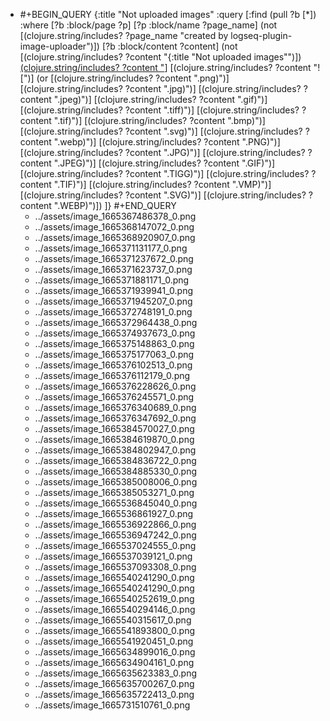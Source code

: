 - #+BEGIN_QUERY
  {:title "Not uploaded images"
    :query [:find (pull ?b [*])
          :where
          [?b :block/page ?p]
          [?p :block/name ?page_name]
          (not [(clojure.string/includes? ?page_name "created by logseq-plugin-image-uploader")])
          [?b :block/content ?content]
          (not [(clojure.string/includes? ?content "{:title \"Not uploaded images\"")])
          [(clojure.string/includes? ?content "](../assets")]
          [(clojure.string/includes? ?content "![")]
          (or [(clojure.string/includes? ?content ".png)")]
              [(clojure.string/includes? ?content ".jpg)")]
              [(clojure.string/includes? ?content ".jpeg)")]
              [(clojure.string/includes? ?content ".gif)")]
              [(clojure.string/includes? ?content ".tiff)")]
              [(clojure.string/includes? ?content ".tif)")]
              [(clojure.string/includes? ?content ".bmp)")]
              [(clojure.string/includes? ?content ".svg)")]
              [(clojure.string/includes? ?content ".webp)")]
              [(clojure.string/includes? ?content ".PNG)")]
              [(clojure.string/includes? ?content ".JPG)")]
              [(clojure.string/includes? ?content ".JPEG)")]
              [(clojure.string/includes? ?content ".GIF)")]
              [(clojure.string/includes? ?content ".TIGG)")]
              [(clojure.string/includes? ?content ".TIF)")]
              [(clojure.string/includes? ?content ".VMP)")]
              [(clojure.string/includes? ?content ".SVG)")]
              [(clojure.string/includes? ?content ".WEBP)")])
        ]}
  #+END_QUERY
	- ../assets/image_1665367486378_0.png
	- ../assets/image_1665368147072_0.png
	- ../assets/image_1665368920907_0.png
	- ../assets/image_1665371131177_0.png
	- ../assets/image_1665371237672_0.png
	- ../assets/image_1665371623737_0.png
	- ../assets/image_1665371881171_0.png
	- ../assets/image_1665371939941_0.png
	- ../assets/image_1665371945207_0.png
	- ../assets/image_1665372748191_0.png
	- ../assets/image_1665372964438_0.png
	- ../assets/image_1665374937673_0.png
	- ../assets/image_1665375148863_0.png
	- ../assets/image_1665375177063_0.png
	- ../assets/image_1665376102513_0.png
	- ../assets/image_1665376112179_0.png
	- ../assets/image_1665376228626_0.png
	- ../assets/image_1665376245571_0.png
	- ../assets/image_1665376340689_0.png
	- ../assets/image_1665376347692_0.png
	- ../assets/image_1665384570027_0.png
	- ../assets/image_1665384619870_0.png
	- ../assets/image_1665384802947_0.png
	- ../assets/image_1665384836722_0.png
	- ../assets/image_1665384885330_0.png
	- ../assets/image_1665385008006_0.png
	- ../assets/image_1665385053271_0.png
	- ../assets/image_1665536845040_0.png
	- ../assets/image_1665536861927_0.png
	- ../assets/image_1665536922866_0.png
	- ../assets/image_1665536947242_0.png
	- ../assets/image_1665537024555_0.png
	- ../assets/image_1665537039121_0.png
	- ../assets/image_1665537093308_0.png
	- ../assets/image_1665540241290_0.png
	- ../assets/image_1665540241290_0.png
	- ../assets/image_1665540252619_0.png
	- ../assets/image_1665540294146_0.png
	- ../assets/image_1665540315617_0.png
	- ../assets/image_1665541893800_0.png
	- ../assets/image_1665541920451_0.png
	- ../assets/image_1665634899016_0.png
	- ../assets/image_1665634904161_0.png
	- ../assets/image_1665635623383_0.png
	- ../assets/image_1665635700267_0.png
	- ../assets/image_1665635722413_0.png
	- ../assets/image_1665731510761_0.png